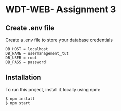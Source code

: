 # WDT-WEB- Assignment 3

## Create .env file

Create a .env file to store your database credentials

```
DB_HOST = localhost
DB_NAME = usermanagement_tut
DB_USER = root
DB_PASS = password
```

## Installation

To run this project, install it locally using npm:

```
$ npm install
$ npm start
```
